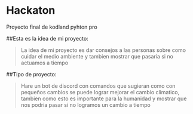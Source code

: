 # Hackaton
Proyecto final de kodland pyhton pro

##Esta es la idea de mi proyecto:
>La idea de mi proyecto es dar consejos a las personas sobre como cuidar el medio ambiente 
y tambien mostrar que pasaria si no actuamos a tiempo

##Tipo de proyecto:
> Hare un bot de discord con comandos que sugieran como con pequeños cambios se puede lograr mejorar el cambio climatico, tambien como esto es importante para la humanidad y mostrar que nos podria pasar si no logramos un cambio a tiempo
